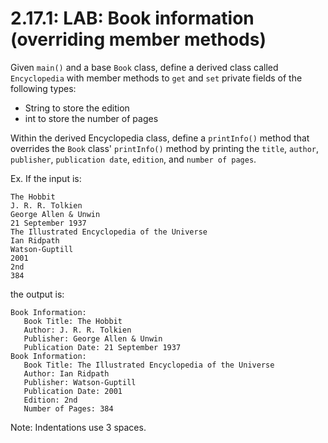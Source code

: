 # 2.17.1: LAB: Book information (overriding member methods)

Given `main()` and a base `Book` class, define a derived class called `Encyclopedia` with member methods to `get` and `set` private fields of the following types:

- String to store the edition
- int to store the number of pages

Within the derived Encyclopedia class, define a `printInfo()` method that overrides the `Book` class' `printInfo()` method by printing the `title`, `author`, `publisher`, `publication date`, `edition`, and `number of pages`.

Ex. If the input is:

```
The Hobbit
J. R. R. Tolkien
George Allen & Unwin
21 September 1937
The Illustrated Encyclopedia of the Universe
Ian Ridpath
Watson-Guptill
2001
2nd
384
```

the output is:

```
Book Information: 
   Book Title: The Hobbit
   Author: J. R. R. Tolkien
   Publisher: George Allen & Unwin
   Publication Date: 21 September 1937
Book Information: 
   Book Title: The Illustrated Encyclopedia of the Universe
   Author: Ian Ridpath
   Publisher: Watson-Guptill
   Publication Date: 2001
   Edition: 2nd
   Number of Pages: 384
```

Note: Indentations use 3 spaces.